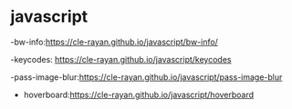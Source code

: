 # javascript 
-bw-info:https://cle-rayan.github.io/javascript/bw-info/


-keycodes: https://cle-rayan.github.io/javascript/keycodes

-pass-image-blur:https://cle-rayan.github.io/javascript/pass-image-blur


- hoverboard:https://cle-rayan.github.io/javascript/hoverboard
